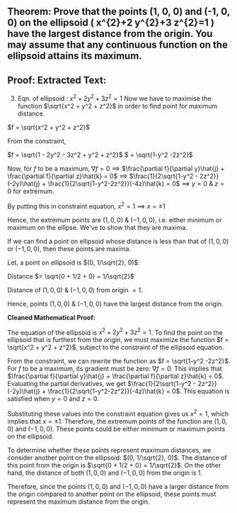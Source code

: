 ## Theorem: Prove that the points (1, 0, 0) and (-1, 0, 0) on the ellipsoid \( x^{2}+2 y^{2}+3 z^{2}=1 \) have the largest distance from the origin. You may assume that any continuous function on the ellipsoid attains its maximum.


## Proof: **Extracted Text:**

3. Eqn. of ellipsoid :  $x^2 + 2y^2 + 3z^2 = 1$ 
Now we have to maximise the function $\sqrt{x^2 + y^2 + z^2}$ in order to find point for maximum distance.

$f = \sqrt{x^2 + y^2 + z^2}$

From the constraint,

$f = \sqrt{1 - 2y^2 - 3z^2 + y^2 + z^2}$
$ = \sqrt{1-y^2 -2z^2}$

Now, for $f$ to be a maximum,
$\nabla f = 0$
$\implies$ $\frac{\partial f}{\partial y}\hat{j} + \frac{\partial f}{\partial z}\hat{k} = 0$
$\implies$ $\frac{1}{2\sqrt{1-y^2 - 2z^2}}(-2y)\hat{j} + \frac{1}{2\sqrt{1-y^2-2z^2}}(-4z)\hat{k} = 0$
$\implies$ $y = 0$ & $z = 0$ for extremum.

By putting this in constraint equation, 
$x^2 = 1$
$\implies$ $x = \pm 1$

Hence, the extremum points are $(1,0,0)$ & $(-1,0,0)$, i.e. either minimum or maximum on the ellipse. We've to show that they are maxima. 

If we can find a point on ellipsoid whose distance is less than that of $(1,0,0)$ or $(-1,0,0)$, then these points are maxima.

Let, a point on ellipsoid is $(0, 1/\sqrt{2}, 0)$.

Distance $= \sqrt{0 + 1/2 + 0} = 1/\sqrt{2}$

Distance of $(1,0,0)$ & $(-1,0,0)$ from origin $= 1$.

Hence, points $(1,0,0)$ & $(-1,0,0)$ have the largest distance from the origin. 


**Cleaned Mathematical Proof:**

The equation of the ellipsoid is $x^2 + 2y^2 + 3z^2 = 1$. To find the point on the ellipsoid that is furthest from the origin, we must maximize the function $f = \sqrt{x^2 + y^2 + z^2}$, subject to the constraint of the ellipsoid equation. 

From the constraint, we can rewrite the function as $f = \sqrt{1-y^2 -2z^2}$. For $f$ to be a maximum, its gradient must be zero:  $\nabla f = 0$. This implies that  $\frac{\partial f}{\partial y}\hat{j} + \frac{\partial f}{\partial z}\hat{k} = 0$. Evaluating the partial derivatives, we get  $\frac{1}{2\sqrt{1-y^2 - 2z^2}}(-2y)\hat{j} + \frac{1}{2\sqrt{1-y^2-2z^2}}(-4z)\hat{k} = 0$. This equation is satisfied when $y = 0$ and $z = 0$.

Substituting these values into the constraint equation gives us $x^2 = 1$, which implies that $x = \pm 1$. Therefore, the extremum points of the function are $(1,0,0)$ and $(-1,0,0)$. These points could be either minimum or maximum points on the ellipsoid.

To determine whether these points represent maximum distances, we consider another point on the ellipsoid: $(0, 1/\sqrt{2}, 0)$. The distance of this point from the origin is $\sqrt{0 + 1/2 + 0} = 1/\sqrt{2}$. On the other hand, the distance of both $(1,0,0)$ and $(-1,0,0)$ from the origin is $1$.

Therefore, since the points  $(1,0,0)$ and $(-1,0,0)$  have a larger distance from the origin compared to another point on the ellipsoid, these points must represent the maximum distance from the origin. 
